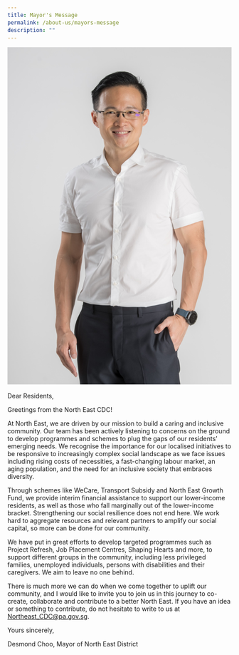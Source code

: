 ```yaml
---
title: Mayor's Message
permalink: /about-us/mayors-message
description: ""
---
```

![](/images/Mayor%20Desmond%20Choo%20(cropped).jpg)

Dear Residents,
 
Greetings from the North East CDC!
 
At North East, we are driven by our mission to build a caring and inclusive community. Our team has been actively listening to concerns on the ground to develop programmes and schemes to plug the gaps of our residents’ emerging needs. We recognise the importance for our localised initiatives to be responsive to increasingly complex social landscape as we face issues including rising costs of necessities, a fast-changing labour market, an aging population, and the need for an inclusive society that embraces diversity.
 
Through schemes like WeCare, Transport Subsidy and North East Growth Fund, we provide interim financial assistance to support our lower-income residents, as well as those who fall marginally out of the lower-income bracket. Strengthening our social resilience does not end here. We work hard to aggregate resources and relevant partners to amplify our social capital, so more can be done for our community.

We have put in great efforts to develop targeted programmes such as Project Refresh, Job Placement Centres, Shaping Hearts and more, to support different groups in the community, including less privileged families, unemployed individuals, persons with disabilities and their caregivers. We aim to leave no one behind.
 
There is much more we can do when we come together to uplift our community, and I would like to invite you to join us in this journey to co-create, collaborate and contribute to a better North East. If you have an idea or something to contribute, do not hesitate to write to us at [Northeast_CDC@pa.gov.sg](Northeast_CDC@pa.gov.sg).
 
Yours sincerely,

Desmond Choo, Mayor of North East District